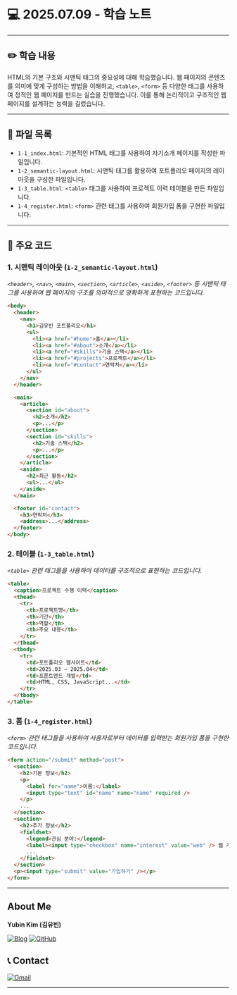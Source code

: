 # 💻 2025.07.09 - 학습 노트

---

## ✏️ 학습 내용

HTML의 기본 구조와 시맨틱 태그의 중요성에 대해 학습했습니다. 웹 페이지의 콘텐츠를 의미에 맞게 구성하는 방법을 이해하고, `<table>`, `<form>` 등 다양한 태그를 사용하여 정적인 웹 페이지를 만드는 실습을 진행했습니다. 이를 통해 논리적이고 구조적인 웹 페이지를 설계하는 능력을 길렀습니다.

---

## 📁 파일 목록

- `1-1_index.html`: 기본적인 HTML 태그를 사용하여 자기소개 페이지를 작성한 파일입니다.
- `1-2_semantic-layout.html`: 시맨틱 태그를 활용하여 포트폴리오 페이지의 레이아웃을 구성한 파일입니다.
- `1-3_table.html`: `<table>` 태그를 사용하여 프로젝트 이력 테이블을 만든 파일입니다.
- `1-4_register.html`: `<form>` 관련 태그를 사용하여 회원가입 폼을 구현한 파일입니다.

---

## 📌 주요 코드

### 1. 시맨틱 레이아웃 (`1-2_semantic-layout.html`)
*`<header>`, `<nav>`, `<main>`, `<section>`, `<article>`, `<aside>`, `<footer>` 등 시맨틱 태그를 사용하여 웹 페이지의 구조를 의미적으로 명확하게 표현하는 코드입니다.*
```html
<body>
  <header>
    <nav>
      <h1>김유빈 포트폴리오</h1>
      <ul>
        <li><a href="#home">홈</a></li>
        <li><a href="#about">소개</a></li>
        <li><a href="#skills">기술 스택</a></li>
        <li><a href="#projects">프로젝트</a></li>
        <li><a href="#contact">연락처</a></li>
      </ul>
    </nav>
  </header>

  <main>
    <article>
      <section id="about">
        <h2>소개</h2>
        <p>...</p>
      </section>
      <section id="skills">
        <h2>기술 스택</h2>
        <p>...</p>
      </section>
    </article>
    <aside>
      <h2>최근 활동</h2>
      <ul>...</ul>
    </aside>
  </main>

  <footer id="contact">
    <h3>연락처</h3>
    <address>...</address>
  </footer>
</body>
```

### 2. 테이블 (`1-3_table.html`)
*`<table>` 관련 태그들을 사용하여 데이터를 구조적으로 표현하는 코드입니다.*
```html
<table>
  <caption>프로젝트 수행 이력</caption>
  <thead>
    <tr>
      <th>프로젝트명</th>
      <th>기간</th>
      <th>역할</th>
      <th>주요 내용</th>
    </tr>
  </thead>
  <tbody>
    <tr>
      <td>포트폴리오 웹사이트</td>
      <td>2025.03 ~ 2025.04</td>
      <td>프론트엔드 개발</td>
      <td>HTML, CSS, JavaScript...</td>
    </tr>
  </tbody>
</table>
```

### 3. 폼 (`1-4_register.html`)
*`<form>` 관련 태그들을 사용하여 사용자로부터 데이터를 입력받는 회원가입 폼을 구현한 코드입니다.*
```html
<form action="/submit" method="post">
  <section>
    <h2>기본 정보</h2>
    <p>
      <label for="name">이름:</label>
      <input type="text" id="name" name="name" required />
    </p>
    ...
  </section>
  <section>
    <h2>추가 정보</h2>
    <fieldset>
      <legend>관심 분야:</legend>
      <label><input type="checkbox" name="interest" value="web" /> 웹 개발</label>
      ...
    </fieldset>
  </section>
  <p><input type="submit" value="가입하기" /></p>
</form>
```

---

## About Me

**Yubin Kim (김유빈)**

[![Blog](https://img.shields.io/badge/Blog-FF5722?style=for-the-badge&logo=blogger&logoColor=white)](https://cases.tistory.com/)
<a href="https://github.com/yubi0210"><img src="https://img.shields.io/badge/GitHub-181717?style=for-the-badge&logo=github&logoColor=white" alt="GitHub"/></a>

## 📞 Contact
[![Gmail](https://img.shields.io/badge/ubinn0210@gmail.com-D14836?style=for-the-badge&logo=gmail&logoColor=white)](mailto:ubinn0210@gmail.com)

---
